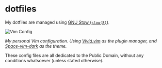 # dotfiles

My dotfiles are managed using [GNU Stow (`stow(8)`)](https://www.gnu.org/software/stow/).

![Vim Config](https://raw.githubusercontent.com/axvr/codedump/master/project-assets/Vivid.vim/vivid-update.png)

*My personal Vim configuration. Using [Vivid.vim] as the plugin manager, and
[Space-vim-dark] as the theme.*

[Vivid.vim]:https://github.com/axvr/Vivid.vim
[space-vim-dark]:https://github.com/liuchengxu/space-vim-dark

<!-- TODO: Dependencies and programs information -->

These config files are all dedicated to the Public Domain, without any
conditions whatsoever (unless stated otherwise).
